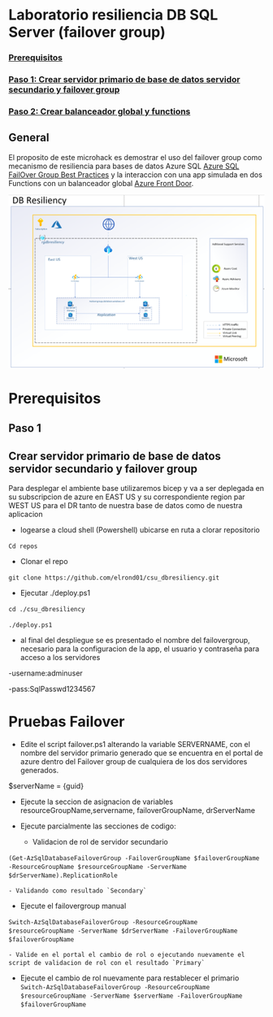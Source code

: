# Laboratorio resiliencia DB SQL Server (failover group)

### [Prerequisitos](#prerequisitos)

### [Paso 1: Crear servidor primario de base de datos servidor secundario y failover group](#paso-1)

### [Paso 2: Crear balanceador global y functions](#paso2)

## General
El proposito de este microhack es demostrar el uso del failover group como mecanismo de resiliencia para bases de datos Azure SQL [Azure SQL FailOver Group Best Practices](https://learn.microsoft.com/en-us/azure/azure-sql/database/auto-failover-group-sql-db?view=azuresql&tabs=azure-powershell) y la interaccion con una app simulada en dos Functions con un balanceador global [Azure Front Door](https://learn.microsoft.com/es-es/azure/frontdoor/front-door-overview).

![image](img/architecture.png)

# Prerequisitos

## Paso 1
## Crear servidor primario de base de datos servidor secundario y failover group

Para desplegar el ambiente base utilizaremos bicep y va a ser deplegada en su subscripcion de azure en EAST US y su correspondiente region par WEST US para el DR tanto de nuestra base de datos como de nuestra aplicacion

- logearse a cloud shell (Powershell) ubicarse en ruta a clorar repositorio

`Cd repos`

- Clonar el repo 

`git clone https://github.com/elrond01/csu_dbresiliency.git`

- Ejecutar ./deploy.ps1

`cd ./csu_dbresiliency`

`./deploy.ps1`

- al final del despliegue se es presentado el nombre del failovergroup, necesario para la configuracion de la app, el usuario y contraseña para acceso a los servidores

-username:adminuser

-pass:SqlPasswd1234567

# Pruebas Failover

- Edite el script failover.ps1 alterando la variable SERVERNAME, con el nombre del servidor primario generado que se encuentra en el portal de azure dentro del Failover group de cualquiera de los dos servidores generados.

$serverName = {guid}

- Ejecute la seccion de asignacion de variables resourceGroupName,servername, failoverGroupName, drServerName

- Ejecute parcialmente las secciones de codigo:
  - Validacion de rol de servidor secundario
 
`(Get-AzSqlDatabaseFailoverGroup -FailoverGroupName $failoverGroupName
   -ResourceGroupName $resourceGroupName -ServerName $drServerName).ReplicationRole`

    - Validando como resultado `Secondary`
   
- Ejecute el failovergroup manual

`Switch-AzSqlDatabaseFailoverGroup -ResourceGroupName $resourceGroupName
   -ServerName $drServerName -FailoverGroupName $failoverGroupName`
  
    - Valide en el portal el cambio de rol o ejecutando nuevamente el script de validacion de rol con el resultado `Primary`

- Ejecute el cambio de rol nuevamente para restablecer el primario
`Switch-AzSqlDatabaseFailoverGroup -ResourceGroupName $resourceGroupName -ServerName $serverName -FailoverGroupName $failoverGroupName`